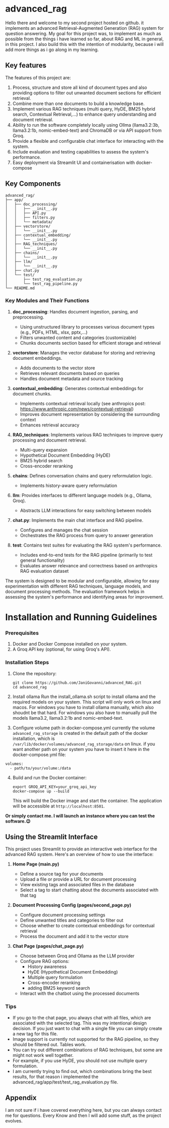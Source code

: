 # advanced_rag

Hello there and welcome to my second project hosted on github. 
it implements an advanced Retrieval-Augmented Generation (RAG) system for question answering. My goal for this project was, to implement as much as possible from the things i have learned so far, about RAG and ML in general, in this project. I also build this with the intention of modularity, because i will add more things as i go along in my learning.

## Key features

The features of this project are:

1. Process, structure and store all kind of document types and also providing options to filter out unwanted document sections for efficient retrieval.
2. Combine more than one documents to build a knowledge base.
3. Implement various RAG techniques (multi query, HyDE, BM25 hybrid search, Contextual Retrieval,...) to enhance query understanding and document retrieval.
4. Ability to run the software completely locally using Ollma (llama3.2:3b, llama3.2:1b, nomic-embed-text) and ChromaDB or via API support from Groq.
5. Provide a flexible and configurable chat interface for interacting with the system.
6. Include evaluation and testing capabilities to assess the system's performance.
7. Easy deployment via Streamlit UI and containerisation with docker-compose

## Key Components

```
advanced_rag/
├── app/
│   ├── doc_processing/
│   │   ├── __init__.py
│   │   ├── API.py
│   │   ├── filters.py
│   │   └── metadata/
│   ├── vectorstore/
│   │   └── __init__.py
│   ├── contextual_embedding/
│   │   └── __init__.py
│   ├── RAG_techniques/
│   │   └── __init__.py
│   ├── chains/
│   │   └── __init__.py
│   ├── llm/
│   │   └── __init__.py
│   ├── chat.py
│   └── test/
│       ├── test_rag_evaluation.py
│       └── test_rag_pipeline.py
└── README.md
```

### Key Modules and Their Functions

1. **doc_processing**: Handles document ingestion, parsing, and preprocessing.
   - Using unstructured library to processes various document types (e.g., PDFs, HTML, xlsx, pptx,...)
   - Filters unwanted content and categories (customizable)
   - Chunks documents section based for efficient storage and retrieval

2. **vectorstore**: Manages the vector database for storing and retrieving document embeddings.
   - Adds documents to the vector store
   - Retrieves relevant documents based on queries
   - Handles document metadata and source tracking

3. **contextual_embedding**: Generates contextual embeddings for document chunks.
   - Implements contextual retrieval locally (see anthropics post: https://www.anthropic.com/news/contextual-retrieval)
   - Improves document representation by considering the surrounding context
   - Enhances retrieval accuracy

4. **RAG_techniques**: Implements various RAG techniques to improve query processing and document retrieval.
   - Multi-query expansion
   - Hypothetical Document Embedding (HyDE)
   - BM25 hybrid search
   - Cross-encoder reranking

5. **chains**: Defines conversation chains and query reformulation logic.
   - Implements history-aware query reformulation

6. **llm**: Provides interfaces to different language models (e.g., Ollama, Groq).
   - Abstracts LLM interactions for easy switching between models

7. **chat.py**: Implements the main chat interface and RAG pipeline.
   - Configures and manages the chat session
   - Orchestrates the RAG process from query to answer generation

8. **test**: Contains test suites for evaluating the RAG system's performance.
   - Includes end-to-end tests for the RAG pipeline (primarily to test general functionality)
   - Evaluates answer relevance and correctness based on anthropics RAG evaluation dataset

The system is designed to be modular and configurable, allowing for easy experimentation with different RAG techniques, language models, and document processing methods. The evaluation framework helps in assessing the system's performance and identifying areas for improvement.

# Installation and Running Guidelines

### Prerequisites

1. Docker and Docker Compose installed on your system.
2. A Groq API key (optional, for using Groq's API).

### Installation Steps

1. Clone the repository:
   ```
   git clone https://github.com/JaniGovanni/advanced_RAG.git
   cd advanced_rag
   ```

2. Install ollama
Run the install_ollama.sh script to install ollama and the required models on your system. This script will only work on linux and macos. For windows you have to install ollama manually, which also shoudnt be that hard. For windows you also have to manually pull the models llama3.2, llama3.2:1b and nomic-embed-text.

3. Configure volume path in docker-compose.yml
currently the volume `advanced_rag_storage` is created in the default path of the docker installation, which is `/var/lib/docker/volumes/advanced_rag_storage/data` on linux. if you want another path on your system you have to insert it here in the docker-compose.yml file:

```
volumes:
  - path/to/your/volume:/data
```


4. Build and run the Docker container:
   ```
   export GROQ_API_KEY=your_groq_api_key
   docker-compose up --build
   ```

   This will build the Docker image and start the container. The application will be accessible at `http://localhost:8501`.


**Or simply contact me. I will launch an instance where you can test the software.😉**

## Using the Streamlit Interface

This project uses Streamlit to provide an interactive web interface for the advanced RAG system. Here's an overview of how to use the interface:

1. **Home Page (main.py)**
   - Define a source tag for your documents
   - Upload a file or provide a URL for document processing
   - View existing tags and associated files in the database
   - Select a tag to start chatting about the documents associated with that tag

2. **Document Processing Config (pages/second_page.py)**
   - Configure document processing settings
   - Define unwanted titles and categories to filter out
   - Choose whether to create contextual embeddings for contextual retrieval
   - Process the document and add it to the vector store

3. **Chat Page (pages/chat_page.py)**
   - Choose between Groq and Ollama as the LLM provider
   - Configure RAG options:
     - History awareness
     - HyDE (Hypothetical Document Embedding)
     - Multiple query formulation
     - Cross-encoder reranking
     - adding BM25 keyword search
   - Interact with the chatbot using the processed documents

### Tips
- If you go to the chat page, you always chat with all files, which are associated with the selected tag. This was my intentional design decision. If you just want to chat with a single file you can simply create a new tag for this file.
- Image support is currently not supported for the RAG pipeline, so they should be filtered out. Tables work.
- You can try out different combinations of RAG techniques, but some are might not work well together.
- For example, if you use HyDE, you should not use multiple query formulation.
- I am currently trying to find out, which combinations bring the best results, for that reason i implemented the advanced_rag/app/test/test_rag_evaluation.py file. 

## Appendix

I am not sure if i have covered everything here, but you can always contact me for questions. Every Know and then I will add some stuff, as the project evolves.



